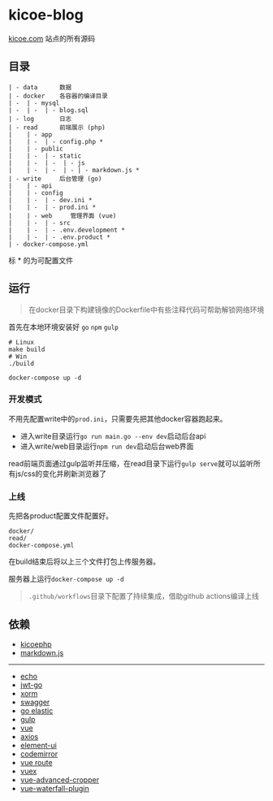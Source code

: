 # kicoe-blog

[kicoe.com](https://www.kicoe.com) 站点的所有源码

## 目录

```
| - data      数据
| - docker    各容器的编译目录
| -  | - mysql
| -  | -  | - blog.sql
| - log       日志
| - read      前端展示 (php)
|    | - app
|    | -  | - config.php *
|    | - public
|    | -  | - static
|    | -  | -  | - js 
|    | -  | -  | - | - markdown.js * 
| - write     后台管理 (go)
|    | - api
|    | - config
|    | -  | - dev.ini *
|    | -  | - prod.ini *
|    | - web     管理界面 (vue)
|    | -  | - src 
|    | -  | - .env.development *
|    | -  | - .env.product *
| - docker-compose.yml
```
标 * 的为可配置文件

## 运行

> 在docker目录下构建镜像的Dockerfile中有些注释代码可帮助解锁网络环境

首先在本地环境安装好 `go` `npm` `gulp`

```shell
# Linux
make build
# Win
./build

docker-compose up -d
```

### 开发模式

不用先配置write中的`prod.ini`，只需要先把其他docker容器跑起来。

* 进入write目录运行`go run main.go --env dev`启动后台api
* 进入write/web目录运行`npm run dev`启动后台web界面

read前端页面通过gulp监听并压缩，在read目录下运行`gulp serve`就可以监听所有js/css的变化并刷新浏览器了

### 上线

先把各product配置文件配置好。

```
docker/
read/
docker-compose.yml
```
在build结束后将以上三个文件打包上传服务器。

服务器上运行`docker-compose up -d`

> `.github/workflows`目录下配置了持续集成，借助github actions编译上线

## 依赖

* [kicoephp](https://github.com/moonprism/kicoephp-src)
* [markdown.js](https://github.com/moonprism/markdown.js)

---

* [echo](https://github.com/labstack/echo)
* [jwt-go](https://github.com/dgrijalva/jwt-go)
* [xorm](https://github.com/go-xorm/xorm)
* [swagger](https://github.com/go-swagger/go-swagger)
* [go elastic](gopkg.in/olivere/elastic.v5)
* [gulp](https://github.com/gulpjs/gulp)
* [vue](https://github.com/vuejs/vue)
* [axios](https://github.com/axios/axios)
* [element-ui](https://github.com/ElemeFE/element)
* [codemirror](https://github.com/vuejs/vue)
* [vue route](https://github.com/vuejs/vue-router)
* [vuex](https://github.com/vuejs/vuex)
* [vue-advanced-cropper](https://github.com/Norserium/vue-advanced-cropper)
* [vue-waterfall-plugin](https://github.com/heikaimu/vue-waterfall-plugin)